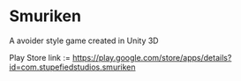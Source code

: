 # Smuriken
A avoider style game created in Unity 3D

Play Store link := https://play.google.com/store/apps/details?id=com.stupefiedstudios.smuriken
